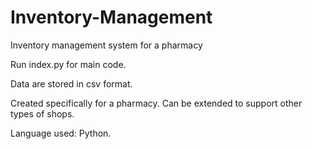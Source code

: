 # Inventory-Management
Inventory management system for a pharmacy

Run index.py for main code.

Data are stored in csv format.

Created specifically for a pharmacy. Can be extended to support other types of shops.

Language used: Python.
